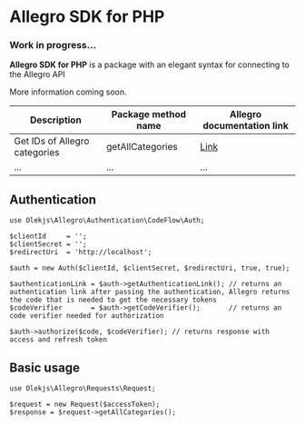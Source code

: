 # Allegro SDK for PHP
### Work in progress...

**Allegro SDK for PHP** is a package with an elegant syntax for connecting to the Allegro API

More information coming soon.

|Description |Package method name|Allegro documentation link|
|------------|-------------------|--------------------------|
|Get IDs of Allegro categories | getAllCategories | [Link](https://developer.allegro.pl/documentation/#operation/getCategoriesUsingGET) |
|... | ... | ... |

## Authentication

    use Olekjs\Allegro\Authentication\CodeFlow\Auth;
    
    $clientId     = '';
    $clientSecret = '';
    $redirectUri  = 'http://localhost';
    
    $auth = new Auth($clientId, $clientSecret, $redirectUri, true, true);
    
    $authenticationLink = $auth->getAuthenticationLink(); // returns an authentication link after passing the authentication, Allegro returns the code that is needed to get the necessary tokens
	$codeVerifier       = $auth->getCodeVerifier();       // returns an code verifier needed for authorization
    
    $auth->authorize($code, $codeVerifier); // returns response with access and refresh token

## Basic usage
	use Olekjs\Allegro\Requests\Request;

    $request = new Request($accessToken);
    $response = $request->getAllCategories();

